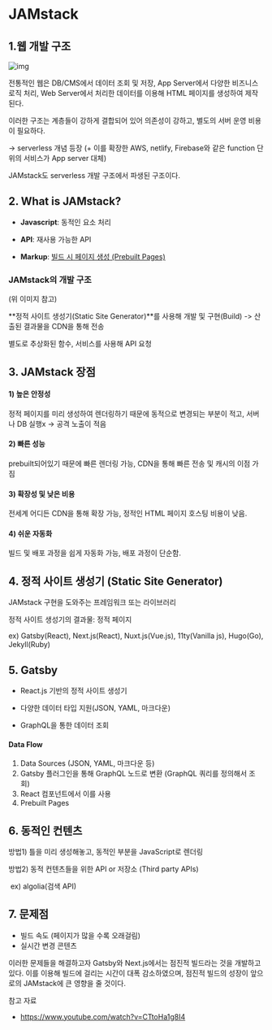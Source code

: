 # JAMstack

## 1.웹 개발 구조

![img](https://cdn.inflearn.com/public/files/courses/326897/units/75995/0a45a363-2b26-4848-bdc9-a6d05bbe367c/gatsby-lecture-1-1-2.png)

전통적인 웹은 DB/CMS에서 데이터 조회 및 저장, App Server에서 다양한 비즈니스 로직 처리, Web Server에서 처리한 데이터를 이용해 HTML 페이지를 생성하여 제작된다.

이러한 구조는 계층들이 강하게 결합되어 있어 의존성이 강하고, 별도의 서버 운영 비용이 필요하다.

-> serverless 개념 등장 (+ 이를 확장한 AWS, netlify, Firebase와 같은 function 단위의 서비스가 App server 대체)

JAMstack도 serverless 개발 구조에서 파생된 구조이다.



## 2. What is JAMstack?

- **Javascript**: 동적인 요소 처리

- **API**: 재사용 가능한 API
- **Markup**: <u>빌드 시 페이지 생성 (Prebuilt Pages)</u>



### JAMstack의 개발 구조

(위 이미지 참고)

**정적 사이트 생성기(Static Site Generator)**를 사용해 개발 및 구현(Build) -> 산출된 결과물을 CDN을 통해 전송

별도로 추상화된 함수, 서비스를 사용해 API 요청



## 3. JAMstack 장점

#### 1) 높은 안정성

정적 페이지를 미리 생성하여 렌더링하기 때문에 동적으로 변경되는 부분이 적고, 서버나 DB 실행x -> 공격 노출이 적음

#### 2) 빠른 성능

prebuilt되어있기 때문에 빠른 렌더링 가능, CDN을 통해 빠른 전송 및 캐시의 이점 가짐

#### 3) 확장성 및 낮은 비용

전세계 어디든 CDN을 통해 확장 가능, 정적인 HTML 페이지 호스팅 비용이 낮음.

#### 4) 쉬운 자동화

빌드 및 배포 과정을 쉽게 자동화 가능, 배포 과정이 단순함.



## 4. 정적 사이트 생성기 (Static Site Generator)

JAMstack 구현을 도와주는 프레임워크 또는 라이브러리

정적 사이트 생성기의 결과물: 정적 페이지

ex) Gatsby(React), Next.js(React), Nuxt.js(Vue.js), 11ty(Vanilla js), Hugo(Go), Jekyll(Ruby) 



## 5. Gatsby

- React.js 기반의 정적 사이트 생성기

- 다양한 데이터 타입 지원(JSON, YAML, 마크다운)

- GraphQL을 통한 데이터 조회



#### Data Flow

1. Data Sources (JSON, YAML, 마크다운 등)
2. Gatsby 플러그인을 통해 GraphQL 노드로 변환 (GraphQL 쿼리를 정의해서 조회)
3. React 컴포넌트에서 이를 사용
4. Prebuilt Pages



## 6. 동적인 컨텐츠

방법1) 틀을 미리 생성해놓고, 동적인 부분을 JavaScript로 렌더링

방법2) 동적 컨텐츠들을 위한 API or 저장소 (Third party APIs)

​	ex) algolia(검색 API)



## 7. 문제점

- 빌드 속도 (페이지가 많을 수록 오래걸림)
- 실시간 변경 콘텐츠

이러한 문제들을 해결하고자 Gatsby와 Next.js에서는 점진적 빌드라는 것을 개발하고 있다. 이를 이용해 빌드에 걸리는 시간이 대폭 감소하였으며, 점진적 빌드의 성장이 앞으로의 JAMstack에 큰 영향을 줄 것이다.



참고 자료

- https://www.youtube.com/watch?v=CTtoHa1g8I4